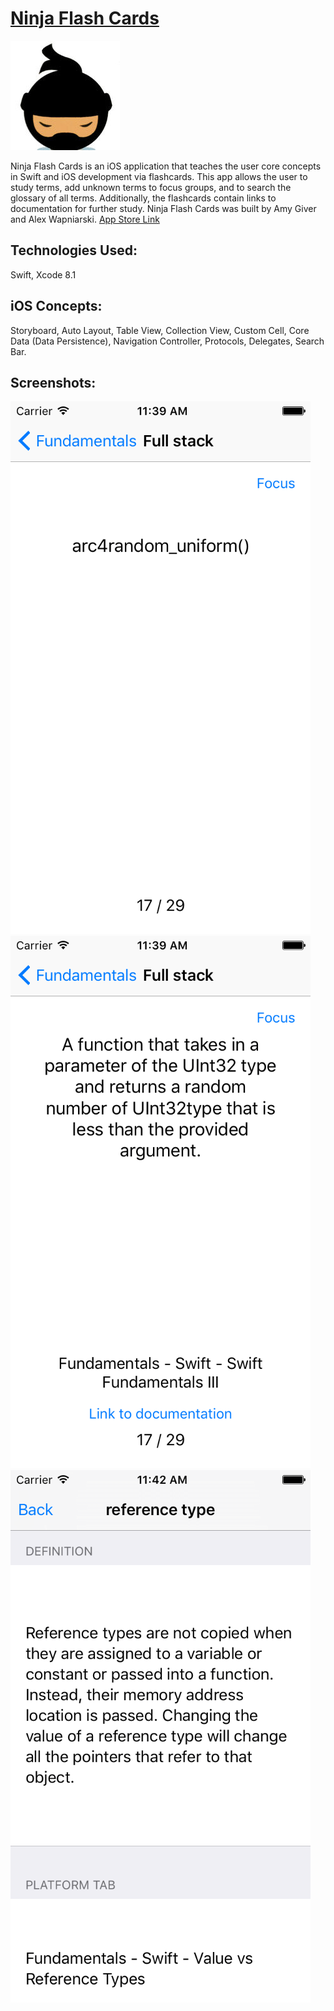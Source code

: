 # [Ninja Flash Cards](https://itunes.apple.com/us/app/ninja-flash-cards/id1188158894?mt=8)


[![app icon](https://github.com/alex-wap/iosGlossary/blob/master/ss/app.jpg "app icon")](https://itunes.apple.com/us/app/ninja-flash-cards/id1188158894?mt=8)


Ninja Flash Cards is an iOS application that teaches the user core concepts in Swift and iOS development via flashcards. This app allows the user to study terms, add unknown terms to focus groups, and to search the glossary of all terms. Additionally, the flashcards contain links to documentation for further study. Ninja Flash Cards was built by Amy Giver and Alex Wapniarski. [App Store Link](https://itunes.apple.com/us/app/ninja-flash-cards/id1188158894?mt=8)

## Technologies Used:


Swift, Xcode 8.1


## iOS Concepts:


Storyboard, Auto Layout, Table View, Collection View, Custom Cell, Core Data (Data Persistence), Navigation Controller, Protocols, Delegates, Search Bar.

## Screenshots:

[![screenshot 1](https://github.com/alex-wap/iosGlossary/blob/master/ss/s1.png "Screenshot 1")](https://itunes.apple.com/us/app/ninja-flash-cards/id1188158894?mt=8)
[![screenshot 2](https://github.com/alex-wap/iosGlossary/blob/master/ss/s2.png "Screenshot 2")](https://itunes.apple.com/us/app/ninja-flash-cards/id1188158894?mt=8)
[![screenshot 3](https://github.com/alex-wap/iosGlossary/blob/master/ss/s3.png "Screenshot 3")](https://itunes.apple.com/us/app/ninja-flash-cards/id1188158894?mt=8)
